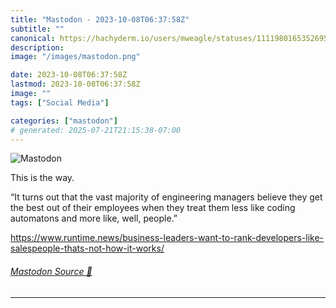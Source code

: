 ```yaml
---
title: "Mastodon - 2023-10-08T06:37:58Z"
subtitle: ""
canonical: https://hachyderm.io/users/mweagle/statuses/111198016535269561
description:
image: "/images/mastodon.png"

date: 2023-10-08T06:37:58Z
lastmod: 2023-10-08T06:37:58Z
image: ""
tags: ["Social Media"]

categories: ["mastodon"]
# generated: 2025-07-21T21:15:38-07:00
---
```

![Mastodon](/images/mastodon.png)

<p>This is the way.</p><p>“It turns out that the vast majority of engineering managers believe they get the best out of their employees when they treat them less like coding automatons and more like, well, people.”</p><p><a href="https://www.runtime.news/business-leaders-want-to-rank-developers-like-salespeople-thats-not-how-it-works/" target="_blank" rel="nofollow noopener noreferrer" translate="no"><span class="invisible">https://www.</span><span class="ellipsis">runtime.news/business-leaders-</span><span class="invisible">want-to-rank-developers-like-salespeople-thats-not-how-it-works/</span></a></p>


###### [Mastodon Source 🐘](https://hachyderm.io/@mweagle/111198016535269561)

___
